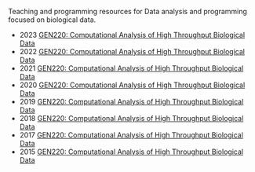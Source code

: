 Teaching and programming resources for Data analysis and programming focused on biological data.
* 2023 [GEN220: Computational Analysis of High Throughput Biological Data](https://biodataprog.github.io/GEN220_2023/)
* 2022 [GEN220: Computational Analysis of High Throughput Biological Data](https://biodataprog.github.io/GEN220_2022/)
* 2021 [GEN220: Computational Analysis of High Throughput Biological Data](https://biodataprog.github.io/GEN220_2021/)
* 2020 [GEN220: Computational Analysis of High Throughput Biological Data](https://biodataprog.github.io/GEN220_2020/)
* 2019 [GEN220: Computational Analysis of High Throughput Biological Data](https://biodataprog.github.io/GEN220_2019/)
* 2018 [GEN220: Computational Analysis of High Throughput Biological Data](https://biodataprog.github.io/2018_programming-intro/)
* 2017 [GEN220: Computational Analysis of High Throughput Biological Data](https://biodataprog.github.io/2017_programming-intro/)
* 2015 [GEN220: Computational Analysis of High Throughput Biological Data](https://hyphaltip.github.io/GEN220_2015/) 
